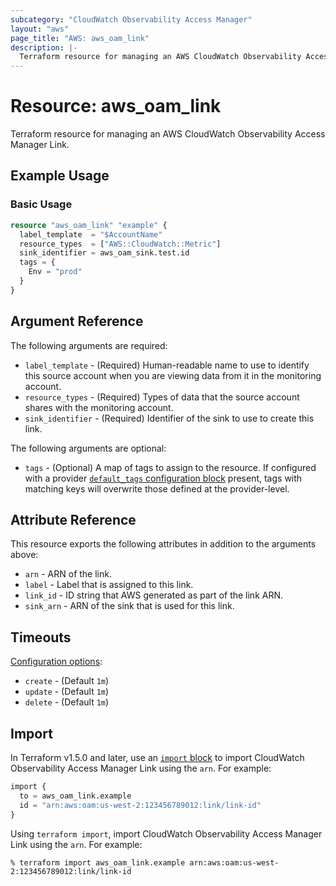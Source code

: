 ```yaml
---
subcategory: "CloudWatch Observability Access Manager"
layout: "aws"
page_title: "AWS: aws_oam_link"
description: |-
  Terraform resource for managing an AWS CloudWatch Observability Access Manager Link.
---
```


# Resource: aws_oam_link

Terraform resource for managing an AWS CloudWatch Observability Access Manager Link.

## Example Usage

### Basic Usage

```terraform
resource "aws_oam_link" "example" {
  label_template  = "$AccountName"
  resource_types  = ["AWS::CloudWatch::Metric"]
  sink_identifier = aws_oam_sink.test.id
  tags = {
    Env = "prod"
  }
}
```

## Argument Reference

The following arguments are required:

* `label_template` - (Required) Human-readable name to use to identify this source account when you are viewing data from it in the monitoring account.
* `resource_types` - (Required) Types of data that the source account shares with the monitoring account.
* `sink_identifier` - (Required) Identifier of the sink to use to create this link.

The following arguments are optional:

* `tags` - (Optional) A map of tags to assign to the resource. If configured with a provider [`default_tags` configuration block](https://registry.terraform.io/providers/hashicorp/aws/latest/docs#default_tags-configuration-block) present, tags with matching keys will overwrite those defined at the provider-level.

## Attribute Reference

This resource exports the following attributes in addition to the arguments above:

* `arn` - ARN of the link.
* `label` - Label that is assigned to this link.
* `link_id` - ID string that AWS generated as part of the link ARN.
* `sink_arn` - ARN of the sink that is used for this link.

## Timeouts

[Configuration options](https://developer.hashicorp.com/terraform/language/resources/syntax#operation-timeouts):

* `create` - (Default `1m`)
* `update` - (Default `1m`)
* `delete` - (Default `1m`)

## Import

In Terraform v1.5.0 and later, use an [`import` block](https://developer.hashicorp.com/terraform/language/import) to import CloudWatch Observability Access Manager Link using the `arn`. For example:

```terraform
import {
  to = aws_oam_link.example
  id = "arn:aws:oam:us-west-2:123456789012:link/link-id"
}
```

Using `terraform import`, import CloudWatch Observability Access Manager Link using the `arn`. For example:

```console
% terraform import aws_oam_link.example arn:aws:oam:us-west-2:123456789012:link/link-id
```
